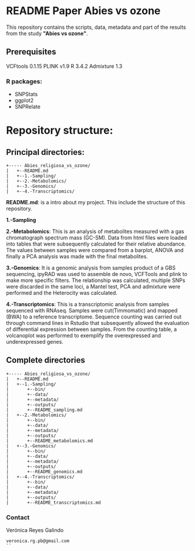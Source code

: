 # README Paper Abies vs ozone

This repository contains the scripts, data, metadata and part of the results from the study **"Abies vs ozone"**.

## Prerequisites

VCFtools 0.1.15
PLINK v1.9
R 3.4.2
Admixture 1.3

### R packages:

* SNPStats
* ggplot2
* SNPRelate

# Repository structure:

## Principal directories:

```
+----- Abies_religiosa_vs_ozone/
|	+--README.md
|	+--1.-Sampling/
|	+--2.-Metabolomics/
|	+--3.-Genomics/
|	+--4.-Transcriptomics/
```


**README.md**: is a intro about my project. This include the structure of this repository.

**1.-Sampling**

**2.-Metabolomics**: This is an analysis of metabolites measured with a gas chromatograph spectrum mass (GC-SM). Data from html files were loaded into tables that were subsequently calculated for their relative abundance. The values between samples were compared from a barplot, ANOVA and finally a PCA analysis was made with the final metabolites.

**3.-Genomics**: It is a genomic analysis from samples product of a GBS sequencing, ipyRAD was used to assemble de novo, VCFTools and plink to make more specific filters. The relationship was calculated, multiple SNPs were discarded in the same loci, a Mantel test, PCA and admixture were performed and the Heterocity was calculated.

**4.-Transcriptomics**: This is a transcriptomic analysis from samples sequenced with RNAseq. Samples were cut(Timmomatic) and mapped (BWA) to a reference transcriptome. Sequence counting was carried out through command lines in Rstudio that subsequently allowed the evaluation of differential expression between samples. From the counting table, a volcanoplot was performed to exemplify the overexpressed and underexpressed genes.



## Complete directories
```
+----- Abies_religiosa_vs_ozone/
|	+--README.md
|	+--1.-Sampling/
|		+--bin/
|		+--data/
|		+--metadata/
|		+--outputs/
|		+--README_sampling.md
|	+--2.-Metabolomics/
|		+--bin/
|		+--data/
|		+--metadata/
|		+--outputs/
|		+--README_metabolomics.md
|	+--3.-Genomics/
|		+--bin/
|		+--data/
|		+--metadata/
|		+--outputs/
|		+--README_genomics.md
|	+--4.-Transcriptomics/
|		+--bin/
|		+--data/
|		+--metadata/
|		+--outputs/
|		+--README_transcriptomics.md
```



### Contact
Verónica Reyes Galindo
```
veronica.rg.pb@gmail.com
``

